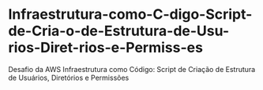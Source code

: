 # Infraestrutura-como-C-digo-Script-de-Cria-o-de-Estrutura-de-Usu-rios-Diret-rios-e-Permiss-es
Desafio da AWS Infraestrutura como Código: Script de Criação de Estrutura de Usuários, Diretórios e Permissões
